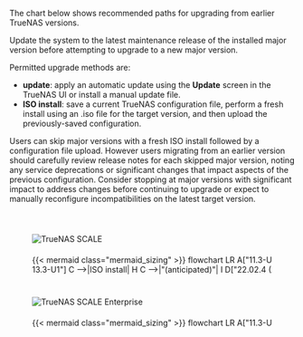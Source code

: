 &NewLine;

<style>
/* Custom CSS to override Mermaid background color */
#scale-upgrade-paths .mermaid {
    background-color: inherit;
}

.scroll-container {
    overflow-x: auto; /* Enable horizontal scroll */
    white-space: nowrap; /* Prevent wrapping of content */
    width: 100%; /* Make the container full width */
    cursor: grab; /* Change cursor to indicate draggable area */
    user-select: none; /* Prevent text selection */
}

.scroll-container:active {
    cursor: grabbing; /* Change cursor when dragging */
}

/* Target the scrollbars within .scroll-container */
.scroll-container::-webkit-scrollbar {
  height: .4em;
}

.scroll-container::-webkit-scrollbar-track {
  background: var(--body-background); /* Use your CSS variable */
}

.scroll-container::-webkit-scrollbar-thumb {
  background: #0095d5;
}

.scroll-container::-webkit-scrollbar-thumb:hover {
  background: #0071a2;
}

.chart-wrapper {
    display: inline-block; /* Make the chart inline to work with white-space */
    min-width: 1400px; /* Adjust width to your desired chart size */
}
</style>

The chart below shows recommended paths for upgrading from earlier TrueNAS versions.

Update the system to the latest maintenance release of the installed major version before attempting to upgrade to a new major version.

Permitted upgrade methods are:
* **update**: apply an automatic update using the **Update** screen in the TrueNAS UI or install a manual update file.
* **ISO install**: save a current TrueNAS configuration file, perform a fresh install using an .iso file for the target version, and then upload the previously-saved configuration.

Users can skip major versions with a fresh ISO install followed by a configuration file upload.
However users migrating from an earlier version should carefully review release notes for each skipped major version, noting any service deprecations or significant changes that impact aspects of the previous configuration.
Consider stopping at major versions with significant impact to address changes before continuing to upgrade or expect to manually reconfigure incompatibilities on the latest target version.

<div class="section-box" id="scale-upgrade-paths" style="padding: 0 40px 40px 40px; margin-bottom: 20px;">
    <div class="upgrade-paths-container">
      <img src="/images/tn-scale-logo.png" style="box-shadow: none; max-width: 225px; padding-bottom: 20px; padding-top: 40px;" title="TrueNAS SCALE" alt="TrueNAS SCALE">
      <div class="scroll-container" id="scrollContainer1">
        <div class="chart-wrapper">
          {{< mermaid class="mermaid_sizing" >}}
          flowchart LR
            A["11.3-U5"] -->|update| B["12.0-U8.1"]
            B -->|update| C["13.0-U6.3 <br> 13.3-U1"]
            C -->|ISO install| H
            C -->|"(anticipated)"| I
            D["22.02.4 (Angelfish)"] -->|update| E
            E["22.12.4.2 (Bluefin)"] -->|update| F
            F["23.10.2 (Cobia)"] -->|update| G
            G["24.04.2.5 (Dragonfish)"] -->|update| H
            H["24.10.1 (Electric Eel)"] -->|"(anticipated)"| I
            I["25.04.0 (Fangtooth)"]
          {{< /mermaid >}}
        </div>
      </div>
    </div>
    <div class="upgrade-paths-container">
      <img src="/images/tn-enterprise-logo.png" style="box-shadow: none; max-width: 225px; padding-bottom: 20px; padding-top: 40px;" title="TrueNAS SCALE Enterprise" alt="TrueNAS SCALE Enterprise">
      <div class="scroll-container" id="scrollContainer2">
        <div class="chart-wrapper">
          {{< mermaid class="mermaid_sizing" >}}
          flowchart LR
            A["11.3-U5"] -->|update| B
            B["12.0-U8.1"] -->|update| C
            C["13.0-U6.3"] -->|"(anticipated)"| F
            C["13.0-U6.3"] -->|"(anticipated)"| G
            D["23.10.2 (Cobia)"] -->|update| E
            E["24.04.2.5 (Dragonfish)"]  -->|"(anticipated)"| F
            F["24.10.1 (Electric Eel)"] -->|"(anticipated)"| G
            G["25.04.0 (Fangtooth)"]
          {{< /mermaid >}}
        </div>
      </div>
    </div>
</div>

<script>
  // Scroll to the rightmost part of the chart when the page loads
  document.addEventListener("DOMContentLoaded", function() {
    var scrollContainer1 = document.getElementById("scrollContainer1");
    scrollContainer1.scrollLeft = scrollContainer1.scrollWidth;

    var scrollContainer2 = document.getElementById("scrollContainer2");
    scrollContainer2.scrollLeft = scrollContainer2.scrollWidth;
  });

  // Add click and drag scrolling functionality
  const addDragScroll = (scrollContainer) => {
    let isDown = false;
    let startX;
    let scrollLeft;

    scrollContainer.addEventListener('mousedown', (e) => {
      isDown = true;
      scrollContainer.classList.add('active');
      startX = e.pageX - scrollContainer.offsetLeft;
      scrollLeft = scrollContainer.scrollLeft;
      scrollContainer.style.userSelect = 'none'; // Prevent text selection
    });

    scrollContainer.addEventListener('mouseleave', () => {
      isDown = false;
      scrollContainer.classList.remove('active');
      scrollContainer.style.userSelect = ''; // Re-enable text selection
    });

    scrollContainer.addEventListener('mouseup', () => {
      isDown = false;
      scrollContainer.classList.remove('active');
      scrollContainer.style.userSelect = ''; // Re-enable text selection
    });

    scrollContainer.addEventListener('mousemove', (e) => {
      if (!isDown) return;
      e.preventDefault();
      const x = e.pageX - scrollContainer.offsetLeft;
      const walk = (x - startX) * 2; // Adjust scrolling speed
      scrollContainer.scrollLeft = scrollLeft - walk;
    });
  };

  // Apply drag scroll functionality to both containers
  const scrollContainer1 = document.getElementById('scrollContainer1');
  const scrollContainer2 = document.getElementById('scrollContainer2');
  addDragScroll(scrollContainer1);
  addDragScroll(scrollContainer2);
</script>
